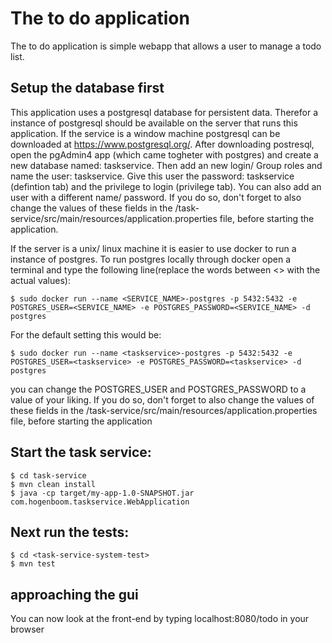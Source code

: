 # The to do application

The to do application is simple webapp that allows a user to manage a todo list.

## Setup the database first  

This application uses a postgresql database for persistent data. Therefor a instance of postgresql 
should be available on the server that runs this application. If the service is a window machine
postgresql can be downloaded at https://www.postgresql.org/.  After downloading postresql, open the pgAdmin4 app (which came togheter with postgres) and create a new database named: taskservice.   Then add an new login/ Group roles and name the user: taskservice. Give this user the password: taskservice (defintion tab)  and the privilege to login (privilege tab). You can also add an user with a different name/ password. If you do so, don't forget to also change the values of these fields in the 
/task-service/src/main/resources/application.properties file, before starting the application.   

If the server is a unix/ linux machine it is easier to use docker to run a instance of postgres.
To run postgres locally through docker open a terminal and type the following line(replace the words between <> with the actual values): 
    
    $ sudo docker run --name <SERVICE_NAME>-postgres -p 5432:5432 -e POSTGRES_USER=<SERVICE_NAME> -e POSTGRES_PASSWORD=<SERVICE_NAME> -d postgres

For the default setting this would be: 
    
    $ sudo docker run --name <taskservice>-postgres -p 5432:5432 -e POSTGRES_USER=<taskservice> -e POSTGRES_PASSWORD=<taskservice> -d postgres

you can change the POSTGRES_USER and POSTGRES_PASSWORD to a value of your liking. If you do so, don't forget to also change the values of these fields in the /task-service/src/main/resources/application.properties file, before starting the application


## Start the task service:
    $ cd task-service
    $ mvn clean install
    $ java -cp target/my-app-1.0-SNAPSHOT.jar com.hogenboom.taskservice.WebApplication

## Next run the tests:

    $ cd <task-service-system-test>
    $ mvn test  
    

## approaching the gui

You can now look at the front-end by typing localhost:8080/todo in your browser
